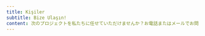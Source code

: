 ```yaml
---
title: Kişiler
subtitle: Bize Ulaşın!
content: 次のプロジェクトを私たちに任せていただけませんか？お電話またはメールでお問い合わせください
---
```

